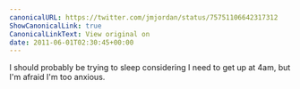 ```yaml
---
canonicalURL: https://twitter.com/jmjordan/status/75751106642317312
ShowCanonicalLink: true
CanonicalLinkText: View original on
date: 2011-06-01T02:30:45+00:00
---
```

I should probably be trying to sleep considering I need to get up at 4am, but I'm afraid I'm too anxious.